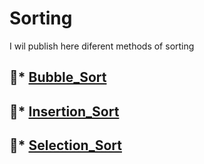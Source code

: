 # Sorting
I wil publish here diferent methods of sorting
## 📌* [Bubble_Sort](Sorting/Bubble_Sort/Bubble_Sort_1.cpp)
## 📌* [Insertion_Sort](Sorting/Insertion_Sort/Insertion_Sort1.cpp)
## 📌* [Selection_Sort](Sorting/Selection_Sort/Selection_Sort.cpp)
